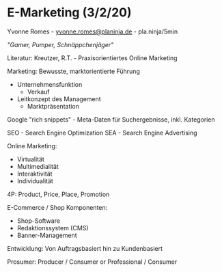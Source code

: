 
# E-Marketing (3/2/20)

Yvonne Romes - yvonne.romes@planinja.de - pla.ninja/5min

*"Gamer, Pumper, Schnäppchenjäger"*

Literatur: Kreutzer, R.T. - Praxisorientiertes Online Marketing

Marketing: Bewusste, marktorientierte Führung
- Unternehmensfunktion
	- Verkauf
- Leitkonzept des Management
	- Marktpräsentation

Google "rich snippets" - Meta-Daten für Suchergebnisse, inkl. Kategorien

SEO - Search Engine Optimization
SEA - Search Engine Advertising

Online Marketing:
- Virtualität
- Multimedialität
- Interaktivität
- Individualität

4P: Product, Price, Place, Promotion

E-Commerce / Shop Komponenten:
- Shop-Software
- Redaktionssystem (CMS)
- Banner-Management

Entwicklung: Von Auftragsbasiert hin zu Kundenbasiert

Prosumer: Producer / Consumer or Professional / Consumer


<!--stackedit_data:
eyJoaXN0b3J5IjpbNDU4MzY4NTQyLDE5Mjc1MjIxXX0=
-->